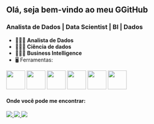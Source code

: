 ## Olá, seja bem-vindo ao meu GGitHub
### Analista de Dados | Data Scientist | BI | Dados

- 👨🏻‍💻 **Analista de Dados**
- 👨🏻‍💻 **Ciência de dados**
- 👨🏻‍💻 **Business Intelligence**
- 🖥️ Ferramentas: 

<div display='inline'>
 <img width="50" height="50" src="https://cdn.jsdelivr.net/gh/devicons/devicon/icons/python/python-original.svg"/>
 <img width="50" height="50" src="https://cdn.jsdelivr.net/gh/devicons/devicon/icons/pandas/pandas-original.svg"/>
 <img width="50" height="50" src="https://cdn.jsdelivr.net/gh/devicons/devicon/icons/numpy/numpy-original.svg" />
 <img width="50" height="50" src="https://cdn.jsdelivr.net/gh/devicons/devicon/icons/jupyter/jupyter-original.svg"/>
 <img width="50" height="50" src="https://cdn.jsdelivr.net/gh/devicons/devicon/icons/matlab/matlab-original.svg"/>
 <img width="50" height="50" src="https://cdn.jsdelivr.net/gh/devicons/devicon/icons/pycharm/pycharm-original.svg"/>        
</div>

#### Onde você pode me encontrar:
<a href="https://www.linkedin.com/in/savio-ricardo-garcia-122612190/">
 <img src="https://img.shields.io/badge/linkedin-%230077B5.svg?style=for-the-badge&logo=linkedin&logoColor=white)"/> 
</a>
<a href="https://www.instagram.com/savioricardog/">
 <img src="https://img.shields.io/badge/Instagram-%23E4405F.svg?style=for-the-badge&logo=Instagram&logoColor=white"/> 
</a>
<a href="https://twitter.com/savioricardog">
 <img src="https://img.shields.io/badge/Twitter-%231DA1F2.svg?style=for-the-badge&logo=Twitter&logoColor=white"/>
</a>
